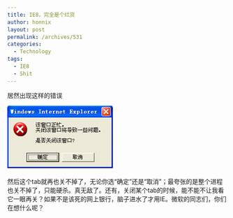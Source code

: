 ```yaml
---
title: IE8，完全是个烂货
author: honnix
layout: post
permalink: /archives/531
categories:
  - Technology
tags:
  - IE8
  - Shit
---
```

居然出现这样的错误

<a href="/assets/img//imported_from_wordpress/2010/01/Screen-shot-2010-01-31-at-9.43.31-AM.png" rel="lightbox[531]"><img class="alignnone size-full wp-image-532" title="Screen shot 2010-01-31 at 9.43.31 AM" src="/assets/img//imported_from_wordpress/2010/01/Screen-shot-2010-01-31-at-9.43.31-AM.png" alt="" width="245" height="146" /></a>

然后这个tab就再也关不掉了，无论你选“确定”还是“取消”；最夸张的是整个进程也关不掉了，只能硬杀。真无敌了。还有，关闭某个tab的时候，能不能不让我看它一眼再关？如果不是该死的网上银行，脑子进水了才用IE。微软的同志们，你们在想什么呢？